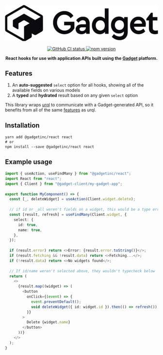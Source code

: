 <div align="center">
  <p>
    <img alt="Gadget logo" src="https://raw.githubusercontent.com/gadget-inc/js-clients/main/docs/assets/gadget-logo.png" />
  </p>
  <p>
    <a href="">
      <img alt="GitHub CI status" src="https://badgen.net/github/checks/gadget-inc/js-clients/main/Test?label=CI" />
    </a>
    <a href="https://www.npmjs.com/package/@gadgetinc/react">
      <img alt="npm version" src="https://badgen.net/npm/dw/@gadgetinc/react?color=4148f2" />
    </a>
  </p>
  <p>
    <strong>
      React hooks for use with application APIs built using the <a href="https://gadget.dev">Gadget</a> platform.
    </strong>
  </p>
</div>

## Features

1. An **auto-suggested** `select` option for all hooks, showing all of the available fields on various models
2. A **typed** and **hydrated** result based on any given `select` option

This library wraps [urql](https://github.com/FormidableLabs/urql) to communicate with a Gadget-generated API, so it benefits from all of
the same [features](https://github.com/FormidableLabs/urql/blob/main/README.md#-features) as urql.

## Installation

```
yarn add @gadgetinc/react react
# or
npm install --save @gadgetinc/react react
```

## Example usage

```typescript
import { useAction, useFindMany } from "@gadgetinc/react";
import React from "react";
import { Client } from "@gadget-client/my-gadget-app";

export function MyComponent() => {
  const [_, deleteWidget] = useAction(Client.widget.delete);

  // if id or _all weren't fields on a widget, this would be a type error
  const [result, refresh] = useFindMany(Client.widget, {
    select: {
      id: true,
      name: true,
    },
  });

  if (result.error) return <>Error: {result.error.toString()}</>;
  if (result.fetching && !result.data) return <>Fetching...</>;
  if (!result.data) return <>No widgets found</>;

  // If id/name weren't selected above, they wouldn't typecheck below
  return (
    <>
      {result.map((widget) => (
        <button
          onClick={(event) => {
            event.preventDefault();
            void deleteWidget({ id: widget.id }).then(() => refresh());
          }}
        >
          Delete {widget.name}
        </button>
      ))}
    </>
  );
}
```
